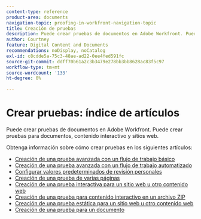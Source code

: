 ```yaml
---
content-type: reference
product-area: documents
navigation-topic: proofing-in-workfront-navigation-topic
title: Creación de pruebas
description: Puede crear pruebas de documentos en Adobe Workfront. Puede crear pruebas de documentos en Adobe Workfront. Puede crear pruebas para documentos, contenido interactivo y sitios web. Obtenga información sobre cómo crear pruebas en los siguientes artículos.
author: Courtney
feature: Digital Content and Documents
recommendations: noDisplay, noCatalog
exl-id: c8cdde5a-75c3-48ae-ad22-0ee4fed591fc
source-git-commit: ddff70b61a2c3b3479e278bb3bb8628ac83f5c97
workflow-type: tm+mt
source-wordcount: '133'
ht-degree: 0%

---
```


# Crear pruebas: índice de artículos

<!--Audited: 01/2024-->

Puede crear pruebas de documentos en Adobe Workfront. Puede crear pruebas para documentos, contenido interactivo y sitios web.

Obtenga información sobre cómo crear pruebas en los siguientes artículos:

* [Creación de una prueba avanzada con un flujo de trabajo básico](../../../review-and-approve-work/proofing/creating-proofs-within-workfront/configure-basic-proof-workflow.md)
* [Creación de una prueba avanzada con un flujo de trabajo automatizado](../../../review-and-approve-work/proofing/creating-proofs-within-workfront/create-automated-proof-workflow.md)
* [Configurar valores predeterminados de revisión personales](../../../review-and-approve-work/proofing/creating-proofs-within-workfront/set-proof-defaults.md)
* [Creación de una prueba de varias páginas](../../../review-and-approve-work/proofing/creating-proofs-within-workfront/create-multi-page-proof.md)
* [Creación de una prueba interactiva para un sitio web u otro contenido web](../../../review-and-approve-work/proofing/creating-proofs-within-workfront/generate-interactive-proof-for-website-or-other-web-content.md)
* [Creación de una prueba para contenido interactivo en un archivo ZIP](../../../review-and-approve-work/proofing/creating-proofs-within-workfront/generate-proof-interactive-content.md)
* [Creación de una prueba estática para un sitio web u otro contenido web](../../../review-and-approve-work/proofing/creating-proofs-within-workfront/generate-static-proof-website-other-web-content.md)
* [Creación de una prueba para un documento](../../../review-and-approve-work/proofing/creating-proofs-within-workfront/generate-proof-for-a-document.md)

